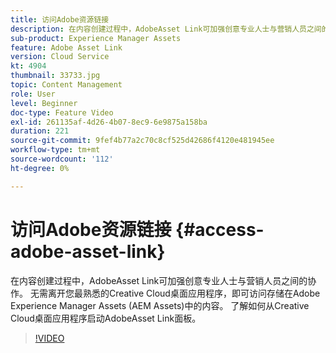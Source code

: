 ```yaml
---
title: 访问Adobe资源链接
description: 在内容创建过程中，AdobeAsset Link可加强创意专业人士与营销人员之间的协作。 无需离开您最熟悉的Creative Cloud桌面应用程序，即可访问存储在Adobe Experience Manager Assets (AEM Assets)中的内容。 了解如何从Creative Cloud桌面应用程序启动AdobeAsset Link面板。
sub-product: Experience Manager Assets
feature: Adobe Asset Link
version: Cloud Service
kt: 4904
thumbnail: 33733.jpg
topic: Content Management
role: User
level: Beginner
doc-type: Feature Video
exl-id: 261135af-4d26-4b07-8ec9-6e9875a158ba
duration: 221
source-git-commit: 9fef4b77a2c70c8cf525d42686f4120e481945ee
workflow-type: tm+mt
source-wordcount: '112'
ht-degree: 0%

---
```


# 访问Adobe资源链接 {#access-adobe-asset-link}

在内容创建过程中，AdobeAsset Link可加强创意专业人士与营销人员之间的协作。 无需离开您最熟悉的Creative Cloud桌面应用程序，即可访问存储在Adobe Experience Manager Assets (AEM Assets)中的内容。 了解如何从Creative Cloud桌面应用程序启动AdobeAsset Link面板。

>[!VIDEO](https://video.tv.adobe.com/v/33733?quality=12&learn=on)
